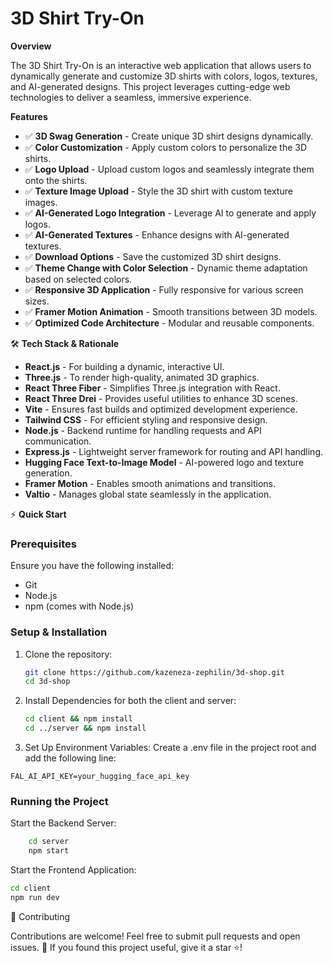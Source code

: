 # 3D Shirt Try-On



**Overview**

The 3D Shirt Try-On is an interactive web application that allows users to dynamically generate and customize 3D shirts with colors, logos, textures, and AI-generated designs. This project leverages cutting-edge web technologies to deliver a seamless, immersive experience.

 **Features**

- ✅ **3D Swag Generation** - Create unique 3D shirt designs dynamically.
- ✅ **Color Customization** - Apply custom colors to personalize the 3D shirts.
- ✅ **Logo Upload** - Upload custom logos and seamlessly integrate them onto the shirts.
- ✅ **Texture Image Upload** - Style the 3D shirt with custom texture images.
- ✅ **AI-Generated Logo Integration** - Leverage AI to generate and apply logos.
- ✅ **AI-Generated Textures** - Enhance designs with AI-generated textures.
- ✅ **Download Options** - Save the customized 3D shirt designs.
- ✅ **Theme Change with Color Selection** - Dynamic theme adaptation based on selected colors.
- ✅ **Responsive 3D Application** - Fully responsive for various screen sizes.
- ✅ **Framer Motion Animation** - Smooth transitions between 3D models.
- ✅ **Optimized Code Architecture** - Modular and reusable components.

🛠️ **Tech Stack & Rationale**

- **React.js** - For building a dynamic, interactive UI.
- **Three.js** - To render high-quality, animated 3D graphics.
- **React Three Fiber** - Simplifies Three.js integration with React.
- **React Three Drei** - Provides useful utilities to enhance 3D scenes.
- **Vite** - Ensures fast builds and optimized development experience.
- **Tailwind CSS** - For efficient styling and responsive design.
- **Node.js** - Backend runtime for handling requests and API communication.
- **Express.js** - Lightweight server framework for routing and API handling.
- **Hugging Face Text-to-Image Model** - AI-powered logo and texture generation.
- **Framer Motion** - Enables smooth animations and transitions.
- **Valtio** - Manages global state seamlessly in the application.

⚡ **Quick Start**

### Prerequisites

Ensure you have the following installed:

- Git
- Node.js
- npm (comes with Node.js)

### Setup & Installation

1. Clone the repository:
   ```bash
   git clone https://github.com/kazeneza-zephilin/3d-shop.git
   cd 3d-shop
   ```
2. Install Dependencies for both the client and server:
   ```bash
   cd client && npm install
   cd ../server && npm install
   ```
3. Set Up Environment Variables:
Create a .env file in the project root and add the following line:
```env
FAL_AI_API_KEY=your_hugging_face_api_key
```
### Running the Project
Start the Backend Server:
```bash
    cd server
    npm start
```
Start the Frontend Application:
```bash
cd client
npm run dev
```
🤝 Contributing

Contributions are welcome! Feel free to submit pull requests and open issues.
🌟 If you found this project useful, give it a star ⭐!
